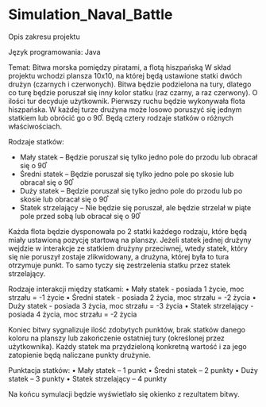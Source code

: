 # Simulation_Naval_Battle
Opis zakresu projektu

Język programowania: Java

Temat: Bitwa morska pomiędzy piratami, a flotą hiszpańską
W skład projektu wchodzi plansza 10x10, na której będą ustawione statki dwóch drużyn (czarnych i czerwonych). Bitwa będzie podzielona na tury, dlatego co turę będzie poruszał się inny kolor statku (raz czarny, a raz czerwony). O ilości tur decyduje użytkownik. Pierwszy ruchu będzie wykonywała flota hiszpańska. W każdej turze drużyna może losowo poruszyć się jednym statkiem lub obrócić go o 90֯. Będą cztery rodzaje statków o różnych właściwościach.

Rodzaje statków:
- Mały statek – Będzie poruszał się tylko jedno pole do przodu lub obracał się o 90֯
- Średni statek – Będzie poruszał się tylko jedno pole po skosie lub obracał się o 90֯
- Duży statek – Będzie poruszał się tylko jedno pole do przodu lub po skosie lub obracał się o 90֯
- Statek strzelający – Nie będzie się poruszał, ale będzie strzelał w piąte pole przed sobą lub obracał się o 90֯ 

Każda flota będzie dysponowała po 2 statki każdego rodzaju, które będą miały ustawioną pozycję startową na planszy. 
Jeżeli statek jednej drużyny wejdzie w interakcje ze statkiem drużyny przeciwnej, wtedy 
statek, który się nie poruszył zostaje zlikwidowany, a drużyna, której była to tura otrzymuje punkt. To 
samo tyczy się zestrzelenia statku przez statek strzelający.

Rodzaje interakcji między statkami:
• Mały statek - posiada 1 życie, moc strzału = -1 życie
• Średni statek - posiada 2 życia, moc strzału = -2 życia
• Duży statek - posiada 3 życia, moc strzału = -3 życia
• Statek strzelający - posiada 4 życia, moc strzału = -2 życia

Koniec bitwy sygnalizuje ilość zdobytych punktów, brak statków danego koloru na planszy lub zakończenie ostatniej tury (określonej przez użytkownika). 
Każdy statek ma przydzieloną konkretną wartość i za jego zatopienie będą naliczane punkty drużynie.

Punktacja statków:
• Mały statek – 1 punkt
• Średni statek – 2 punkty
• Duży statek – 3 punkty
• Statek strzelający – 4 punkty

Na końcu symulacji będzie wyświetlało się okienko z rezultatem bitwy.
